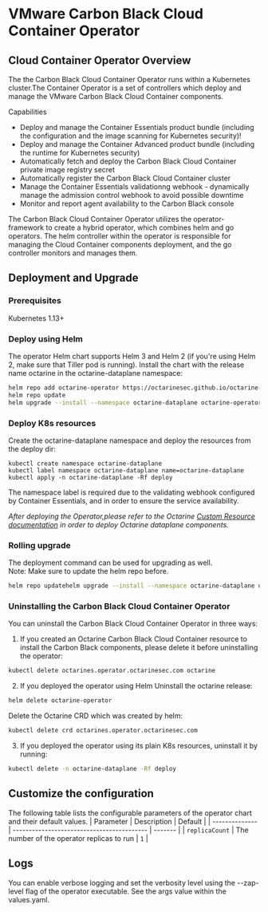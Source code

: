 # VMware Carbon Black Cloud Container Operator 
## Cloud Container Operator Overview 

The the Carbon Black Cloud Container Operator runs within a Kubernetes cluster.The Container Operator is a set of controllers which deploy and manage the VMware Carbon Black Cloud Container components. 
 
 Capabilities
 * Deploy and manage the Container Essentials product bundle (including the configuration and the image scanning for Kubernetes security)! 
 * Deploy and manage the Container Advanced product bundle (including the runtime for Kubernetes security) 
 * Automatically fetch and deploy the Carbon Black Cloud Container private image registry secret
 * Automatically register the Carbon Black Cloud Container cluster
 * Manage the Container Essentials validationng webhook - dynamically manage the admission control webhook to avoid possible downtime
 * Monitor and report agent availability to the Carbon Black console

The Carbon Black Cloud Container Operator utilizes the operator-framework to create a hybrid operator, which combines helm and go operators. 
The helm controller within the operator is responsible for managing the Cloud Container components deployment, and the go controller monitors and manages them. 

## Deployment and Upgrade 
### Prerequisites
Kubernetes 1.13+ 

### Deploy using Helm 
The operator Helm chart supports Helm 3 and Helm 2 (if you're using Helm 2, make sure that Tiller pod is running).
Install the chart with the release name octarine in the octarine-dataplane namespace: 

```sh
helm repo add octarine-operator https://octarinesec.github.io/octarine-operator
helm repo update
helm upgrade --install --namespace octarine-dataplane octarine-operator octarine-operator/octarine-operator 
```
### Deploy K8s resources 
Create the octarine-dataplane namespace and deploy the resources from the deploy dir:
```
kubectl create namespace octarine-dataplane
kubectl label namespace octarine-dataplane name=octarine-dataplane
kubectl apply -n octarine-dataplane -Rf deploy
```
The namespace label is required due to the validating webhook configured by Container Essentials, and in order to ensure the service availability. 

*After deploying the Operator,please refer to the Octarine [Custom Resource documentation](docs/octarine_cr.md) in order to deploy Octarine dataplane components.*

### Rolling upgrade 
The deployment command can be used for upgrading as well.  
Note: Make sure to update the helm repo before. 
```sh
helm repo updatehelm upgrade --install --namespace octarine-dataplane octarine-operator octarine-operator/octarine-operator 
```
### Uninstalling the Carbon Black Cloud Container Operator 
You can uninstall the Carbon Black Cloud Container Operator in three ways: 

1. If you created an Octarine Carbon Black Cloud Container resource to install the Carbon Black components, please delete it before uninstalling the operator: 

```sh
kubectl delete octarines.operator.octarinesec.com octarine 
```

2. If you deployed the operator using Helm Uninstall the octarine release: 
```sh 
helm delete octarine-operator 
```

Delete the Octarine CRD which was created by helm: 
```sh
kubectl delete crd octarines.operator.octarinesec.com 
```

3. If you deployed the operator using its plain K8s resources, uninstall it by running: 

```sh
kubectl delete -n octarine-dataplane -Rf deploy 
```

## Customize the configuration 

The following table lists the configurable parameters of the operator chart and their default values. 
| Parameter      | Description                                | Default |
| -------------- | ------------------------------------------ | ------- |
| `replicaCount` | The number of the operator replicas to run | `1`     |
## Logs 
You can enable verbose logging and set the verbosity level using the --zap-level flag of the operator executable. 
See the args value within the values.yaml.
